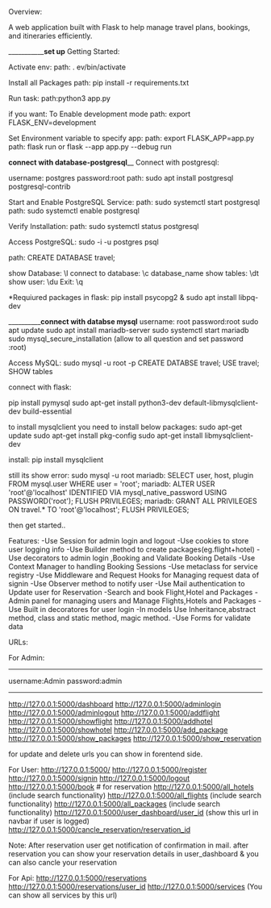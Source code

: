 Overview:

A web application built with Flask to help manage travel plans, bookings, and itineraries efficiently.

_____________________________________set up__________________________
Getting Started:

Activate env:
path: . ev/bin/activate

Install all Packages 
path: pip install -r requirements.txt

Run task:
path:python3 app.py

if you want:
To Enable development mode
path: export FLASK_ENV=development

Set Environment variable to specify app:
path: export FLASK_APP=app.py
path: flask run or flask --app app.py --debug run

____________________________connect with database-postgresql______________________________
Connect with postgresql:

username: postgres
password:root
path: sudo apt install postgresql postgresql-contrib

Start and Enable PostgreSQL Service:
path: sudo systemctl start postgresql
path: sudo systemctl enable postgresql

Verify Installation:
path: sudo systemctl status postgresql

Access PostgreSQL:
sudo -i -u postgres
psql

path: CREATE DATABASE travel;

show Database: \l
connect to database: \c database_name
show tables: \dt
show user: \du
Exit: \q

*Requiured packages in flask:
pip install psycopg2
&
sudo apt install libpq-dev


________________________________connect with databse mysql______________________
username: root
password:root
sudo apt update
sudo apt install mariadb-server
sudo systemctl start mariadb
sudo mysql_secure_installation
(allow to all question and set password :root)


Access MySQL:
sudo mysql -u root -p
CREATE DATABSE travel;
USE travel;
SHOW tables 

connect with flask:

pip install pymysql
sudo apt-get install python3-dev default-libmysqlclient-dev build-essential

to install mysqlclient you need to install below packages:
sudo apt-get update
sudo apt-get install pkg-config
sudo apt-get install libmysqlclient-dev

install:
pip install mysqlclient

still its show error:
sudo mysql -u root
mariadb: SELECT user, host, plugin FROM mysql.user WHERE user = 'root';
mariadb: ALTER USER 'root'@'localhost' IDENTIFIED VIA mysql_native_password USING PASSWORD('root');
FLUSH PRIVILEGES;
mariadb: GRANT ALL PRIVILEGES ON travel.* TO 'root'@'localhost';
FLUSH PRIVILEGES;

then get started..



Features:
-Use Session for admin login and logout
-Use cookies to store user logging info
-Use Builder method to create packages(eg.flight+hotel)
-Use decorators to admin login ,Booking and Validate Booking Details
-Use Context Manager to handling Booking Sessions
-Use metaclass for service registry
-Use Middleware and Request Hooks for Managing request data of signin
-Use Observer method to notify user 
-Use Mail authentication to Update user for Reservation
-Search and book Flight,Hotel and Packages
-Admin panel for managing users and Manage Flights,Hotels and Packages
-Use Built in decoratores for user login 
-In models Use Inheritance,abstract method, class and static method, magic method.
-Use Forms for validate data

URLs:

For Admin:
___________________

username:Admin
password:admin
__________________
http://127.0.0.1:5000/dashboard
http://127.0.0.1:5000/adminlogin
http://127.0.0.1:5000/adminlogout
http://127.0.0.1:5000/addflight
http://127.0.0.1:5000/showflight
http://127.0.0.1:5000/addhotel
http://127.0.0.1:5000/showhotel
http://127.0.0.1:5000/add_package
http://127.0.0.1:5000/show_packages
http://127.0.0.1:5000/show_reservation

for update and delete urls you can show in forentend side.

For User:
http://127.0.0.1:5000/
http://127.0.0.1:5000/register
http://127.0.0.1:5000/signin
http://127.0.0.1:5000/logout
http://127.0.0.1:5000/book # for reservation
http://127.0.0.1:5000/all_hotels (include search functionality)
http://127.0.0.1:5000/all_flights (include search functionality)
http://127.0.0.1:5000/all_packages (include search functionality)
http://127.0.0.1:5000/user_dashboard/user_id (show this url in navbar if user is logged)
http://127.0.0.1:5000/cancle_reservation/reservation_id

Note: After reservation user get notification of confirmation in mail.
after reservation you can show your reservation details in user_dashboard & you can also cancle your reservation

For Api:
http://127.0.0.1:5000/reservations
http://127.0.0.1:5000/reservations/user_id
http://127.0.0.1:5000/services (You can show all services by this url)
